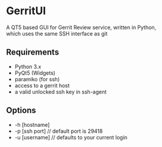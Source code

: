 # GerritUI
A QT5 based GUI for Gerrit Review service, written in Python,\
which uses the same SSH interface as git

## Requirements
* Python 3.x
* PyQt5 (Widgets)
* paramiko (for ssh)
* access to a gerrit host
* a valid unlocked ssh key in ssh-agent

## Options
* -h [hostname] 
* -p [ssh port] // default port is 29418
* -u [username] // defaults to your current login
